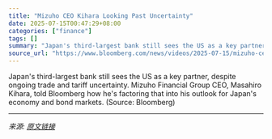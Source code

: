 ```yaml
---
title: "Mizuho CEO Kihara Looking Past Uncertainty"
date: 2025-07-15T00:47:29+08:00
categories: ["finance"]
tags: []
summary: "Japan's third-largest bank still sees the US as a key partner, despite ongoing trade and tariff uncertainty. Mizuho Financial Group CEO, Masahiro Kihara, told Bloomberg how he's factoring that into hi"
source_url: "https://www.bloomberg.com/news/videos/2025-07-15/mizuho-ceo-kihara-looking-past-uncertainty"
---
```


Japan's third-largest bank still sees the US as a key partner, despite ongoing trade and tariff uncertainty. Mizuho Financial Group CEO, Masahiro Kihara, told Bloomberg how he's factoring that into his outlook for Japan's economy and bond markets. (Source: Bloomberg)

---

*来源: [原文链接](https://www.bloomberg.com/news/videos/2025-07-15/mizuho-ceo-kihara-looking-past-uncertainty)*
